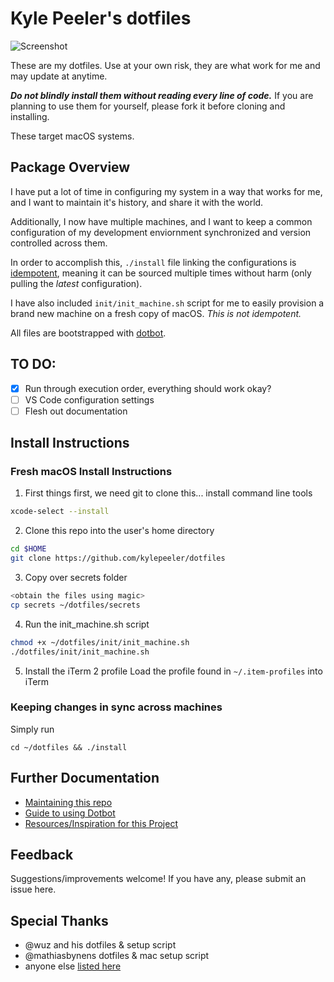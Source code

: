 # Kyle Peeler's dotfiles

![Screenshot](https://p-zkfgg0j.t2.n0.cdn.getcloudapp.com/items/YEu1q15n/CleanShot%202020-04-08%20at%2012.09.47%402x.png)

These are my dotfiles. Use at your own risk, they are what work for me and may update at anytime. 

***Do not blindly install them without reading every line of code.***
If you are planning to use them for yourself, please fork it before cloning and installing. 

These target macOS systems.

## Package Overview
I have put a lot of time in configuring my system in a way that works for me, and I want to maintain it's history, and share it with the world.

Additionally, I now have multiple machines, and I want to keep a common configuration of my development enviornment synchronized and version controlled across them. 

In order to accomplish this, `./install` file linking the configurations is [idempotent](https://en.wikipedia.org/wiki/Idempotence), meaning it can be sourced multiple times without harm (only pulling the _latest_ configuration).

I have also included `init/init_machine.sh` script for me to easily provision a brand new machine on a fresh copy of macOS. _This is not idempotent._

All files are bootstrapped with [dotbot](https://github.com/anishathalye/dotbot). 

## TO DO:
- [x] Run through execution order, everything should work okay?
- [ ] VS Code configuration settings
- [ ] Flesh out documentation

## Install Instructions

### Fresh macOS Install Instructions
1. First things first, we need git to clone this... install command line tools
```bash
xcode-select --install
```

2. Clone this repo into the user's home directory
```bash
cd $HOME
git clone https://github.com/kylepeeler/dotfiles
```

3. Copy over secrets folder
```bash
<obtain the files using magic>
cp secrets ~/dotfiles/secrets
```

4. Run the init_machine.sh script
```bash
chmod +x ~/dotfiles/init/init_machine.sh
./dotfiles/init/init_machine.sh
```

5. Install the iTerm 2 profile
Load the profile found in `~/.item-profiles` into iTerm

### Keeping changes in sync across machines

Simply run
```
cd ~/dotfiles && ./install
```


## Further Documentation

* [Maintaining this repo](docs/maintenance.md)
* [Guide to using Dotbot](docs/using-dotbot.md)
* [Resources/Inspiration for this Project](docs/resources.md)

## Feedback
Suggestions/improvements welcome! If you have any, please submit an issue here.

## Special Thanks
* @wuz and his dotfiles & setup script
* @mathiasbynens dotfiles & mac setup script
* anyone else [listed here](docs/resources.md) 
